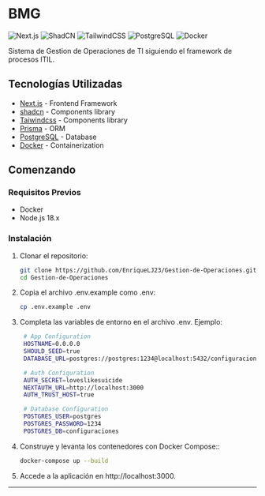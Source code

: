 # BMG

![Next.js](https://img.shields.io/badge/Next.js-black?style=for-the-badge&logo=next.js)
![ShadCN](https://img.shields.io/badge/ShadCN-blueviolet?style=for-the-badge&logo=react&logoColor=white)
![TailwindCSS](https://img.shields.io/badge/TailwindCSS-38B2AC?style=for-the-badge&logo=tailwind-css&logoColor=white)
![PostgreSQL](https://img.shields.io/badge/PostgreSQL-4169E1?style=for-the-badge&logo=postgresql&logoColor=white)
![Docker](https://img.shields.io/badge/Docker-2496ED?style=for-the-badge&logo=docker&logoColor=white)



Sistema de Gestion de Operaciones de TI siguiendo el framework de procesos ITIL.

## Tecnologías Utilizadas
- [Next.js](https://nextjs.org/) - Frontend Framework
- [shadcn](https://ui.shadcn.com/) - Components library
- [Taiwindcss](https://tailwindcss.com/) - Components library
- [Prisma](https://www.prisma.io/) - ORM
- [PostgreSQL](https://www.postgresql.org/) - Database
- [Docker](https://www.docker.com/) - Containerization


## Comenzando

### Requisitos Previos
- Docker
- Node.js 18.x

### Instalación
1. Clonar el repositorio:
   ```bash
   git clone https://github.com/EnriqueLJ23/Gestion-de-Operaciones.git
   cd Gestion-de-Operaciones
   ```
2. Copia el archivo .env.example como .env:
   ```bash
   cp .env.example .env
   ```
3. Completa las variables de entorno en el archivo .env. Ejemplo:
   ```bash
    # App Configuration
    HOSTNAME=0.0.0.0
    SHOULD_SEED=true
    DATABASE_URL=postgres://postgres:1234@localhost:5432/configuraciones?sslmode=disable

    # Auth Configuration
    AUTH_SECRET=loveslikesuicide
    NEXTAUTH_URL=http://localhost:3000
    AUTH_TRUST_HOST=true

    # Database Configuration
    POSTGRES_USER=postgres
    POSTGRES_PASSWORD=1234
    POSTGRES_DB=configuraciones
   ```
4. Construye y levanta los contenedores con Docker Compose::
   ```bash
   docker-compose up --build

   ```
5. Accede a la aplicación en http://localhost:3000.

---
